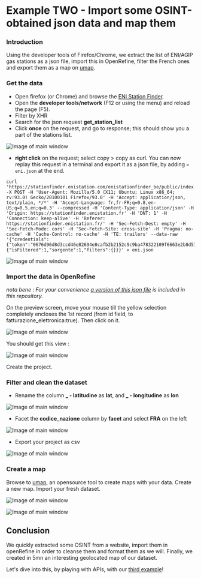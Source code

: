 # Example TWO - Import some OSINT-obtained json data and map them

### Introduction

Using the developer tools of Firefox/Chrome, we extract the list of ENI/AGIP gas stations as a json file, import this in OpenRefine, filter the French ones and export them as a map on [umap](https://umap.openstreetmap.fr).


### Get the data

- Open firefox (or Chrome) and browse the [ENI Station Finder](https://stationfinder.enistation.fr/?locale=fr_FR).
- Open the __developer tools/network__ (F12 or using the menu) and reload the page (F5).
- Filter by XHR
- Search for the json request __get_station_list__
- Click __once__ on the request, and go to response; this should show you a part of the stations list.

![Image of main window](images/2-1.png)

- __right click__ on the request; select copy > copy as curl. You can now replay this request in a terminal and export it as a json file, by adding ```> eni.json``` at the end.

```
curl 'https://stationfinder.enistation.com/enistationfinder_be/public/index.php/api/get_station_list' -X POST -H 'User-Agent: Mozilla/5.0 (X11; Ubuntu; Linux x86_64; rv:93.0) Gecko/20100101 Firefox/93.0' -H 'Accept: application/json, text/plain, */*' -H 'Accept-Language: fr,fr-FR;q=0.8,en-US;q=0.5,en;q=0.3' --compressed -H 'Content-Type: application/json' -H 'Origin: https://stationfinder.enistation.fr' -H 'DNT: 1' -H 'Connection: keep-alive' -H 'Referer: https://stationfinder.enistation.fr/' -H 'Sec-Fetch-Dest: empty' -H 'Sec-Fetch-Mode: cors' -H 'Sec-Fetch-Site: cross-site' -H 'Pragma: no-cache' -H 'Cache-Control: no-cache' -H 'TE: trailers' --data-raw '{"credentials":{"token":"0676d96d8d3ccd46e82694e8cafb2b2152c9c9ba478322109f6663e2b8d576a3","requestId":1635865741,"device":"sdk"},"body":{"isFiltered":1,"sorgente":1,"filters":{}}}' > eni.json
```


![Image of main window](images/2-2.png)

### Import the data in OpenRefine

*nota bene : For your convenience [a version of this json file](../dataset/eni.json) is included in this repository.*

On the preview screen, move your mouse till the yellow selection completely encloses the 1st record (from id field, to fatturazione_elettronica:true). Then click on it.

![Image of main window](images/2-3.png)

You should get this view : 

![Image of main window](images/2-4.png)

Create the project.

### Filter and clean the dataset

- Rename the column __\_ - latitudine__ as __lat__, and __\_ - longitudine__ as __lon__

![Image of main window](images/2-5.png)

- Facet the __codice_nazione__ column by __facet__ and select __FRA__ on the left
	
![Image of main window](images/2-6.png)

- Export your project as csv

![Image of main window](images/2-7.png)


### Create a map

Browse to [umap](http://umap.openstreetmap.fr/en/), an opensource tool to create maps with your data. Create a new map.
Import your fresh dataset.

![Image of main window](images/2-8.png)

![Image of main window](images/2-9.png)



## Conclusion

We quickly extracted some OSINT from a website, import them in openRefine in order to cleanse them and format them as we will.
Finally, we created in 5mn an interesting geolocated map of our dataset.

Let's dive into this, by playing with APIs, with our [third example](Demos3.md)!
